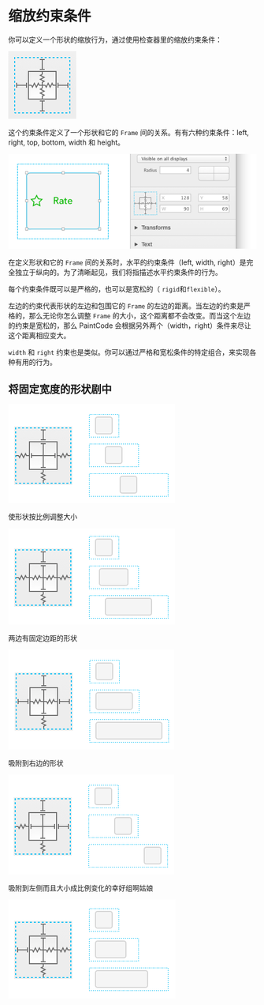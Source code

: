 # 缩放约束条件

你可以定义一个形状的缩放行为，通过使用检查器里的缩放约束条件：

![](images/constraints.png)

这个约束条件定义了一个形状和它的 `Frame` 间的关系。有有六种约束条件：left, right, top, bottom, width 和 height。

![](images/usedconstraints.png)

在定义形状和它的 `Frame` 间的关系时，水平的约束条件（left, width, right）是完全独立于纵向的。为了清晰起见，我们将指描述水平约束条件的行为。

每个约束条件既可以是严格的，也可以是宽松的（ `rigid`和`flexible`）。

左边的约束代表形状的左边和包围它的 `Frame` 的左边的距离。当左边的约束是严格的，那么无论你怎么调整 `Frame` 的大小，这个距离都不会改变。而当这个左边的约束是宽松的，那么 PaintCode 会根据另外两个（width，right）条件来尽让这个距离相应变大。

`width` 和 `right` 约束也是类似。你可以通过严格和宽松条件的特定组合，来实现各种有用的行为。

## 将固定宽度的形状剧中

![](images/dynamics1.png)

使形状按比例调整大小

![](images/dynamics2.png)

两边有固定边距的形状

![](images/dynamics3.png)

吸附到右边的形状

![](images/dynamics4.png)

吸附到左侧而且大小成比例变化的幸好组啊姑娘

![](images/dynamics5.png)
